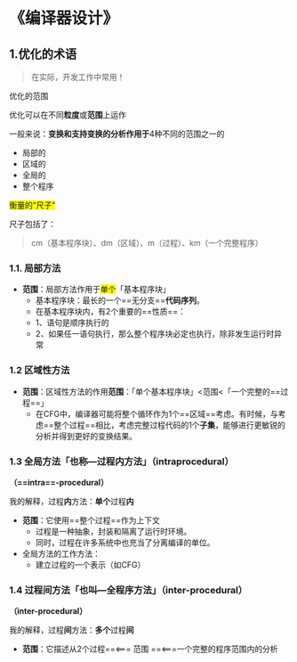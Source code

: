 # 《编译器设计》



## 1.优化的术语

> 在实际，开发工作中常用！

优化的范围

优化可以在不同**粒度**或**范围**上运作

一般来说：**变换和支持变换的分析作用于**4种不同的范围之一的

- 局部的
- 区域的
- 全局的
- 整个程序

<font style="background:yellow">衡量的“尺子”</font>

尺子包括了：

> cm（基本程序块）、dm（区域）、m（过程）、km（一个完整程序）



### 1.1. 局部方法

- **范围**：局部方法作用于<font style="background:yellow">单个</font>「基本程序块」
  - 基本程序块：最长的一个==无分支==**代码序列**。
  - 在基本程序块内，有2个重要的==性质==：
  - 1、语句是顺序执行的
  - 2、如果任一语句执行，那么整个程序块必定也执行，除非发生运行时异常



### 1.2 区域性方法

- **范围**：区域性方法的作用**范围**：「单个基本程序块」<范围<「一个完整的==过程==」
  - 在CFG中，编译器可能将整个循环作为1个==区域==考虑。有时候，与考虑==整个过程==相比，考虑完整过程代码的1个**子集**，能够进行更敏锐的分析并得到更好的变换结果。



### 1.3 全局方法「也称—过程内方法」（intraprocedural）

**（==intra==-procedural）**

我的解释，过程**内**方法：**单个**过程**内**

- **范围**：它使用==整个过程==作为上下文
  - 过程是一种抽象，封装和隔离了运行时环境。
  - 同时，过程在许多系统中也充当了分离编译的单位。
- 全局方法的工作方法：
  - 建立过程的一个表示（如CFG）



### 1.4 过程间方法「也叫—全程序方法」（inter-procedural）

**（inter-procedural）**

我的解释，过程**间**方法：**多个**过程**间**

- **范围**：它描述从2个过程==<=== 范围  ==<===一个完整的程序范围内的分析